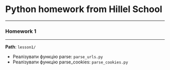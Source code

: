 # Python homework from Hillel School

***

### Homework 1
***
**Path**: `lesson1/`

- Реалізувати функцію parse: `parse_urls.py`
- Реалізувати функцію parse_cookies: `parse_cookies.py`

